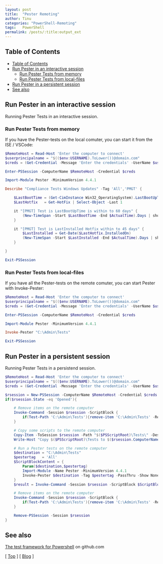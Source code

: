 ```yaml
---
layout: post
title:  "Pester Remoting"
author: Tinu
categories: "PowerShell-Remoting"
tags:   PowerShell
permalink: /posts/:title:output_ext
---
```


## Table of Contents

- [Table of Contents](#table-of-contents)
- [Run Pester in an interactive session](#run-pester-in-an-interactive-session)
  - [Run Pester Tests from memory](#run-pester-tests-from-memory)
  - [Run Pester Tests from local-files](#run-pester-tests-from-local-files)
- [Run Pester in a persistent session](#run-pester-in-a-persistent-session)
- [See also](#see-also)

## Run Pester in an interactive session

Running Pester Tests in an interactive session.

### Run Pester Tests from memory

If you have the Pester-tests on the local comuter, you can start it from the ISE / VSCode:

````powershell
$RemoteHost = Read-Host 'Enter the computer to connect'
$userprincipalname = "$(($env:USERNAME).ToLower())@domain.com"
$creds = (Get-Credential -Message 'Enter the credentials' -UserName $userprincipalname)

Enter-PSSession -ComputerName $RemoteHost -Credential $creds

Import-Module Pester -MinimumVersion 4.4.1

Describe "Compliance Tests Windows Updates" -Tag 'All','PMGT' {

    $LastBootTime = (Get-CimInstance Win32_OperatingSystem).LastBootUpTime
    $LastHotfix   = Get-HotFix | Select-Object -Last 1

    it "[PMGT] Test is LastBootUpTime is within to 60 days" {
        (New-TimeSpan -Start $LastBootTime -End $ActualTime).Days | should beLessThan 60
    }

    it "[PMGT] Test is LastInstalled Hotfix within to 45 days" {
        $LastInstalled = Get-Date($LastHotfix.InstalledOn)
        (New-TimeSpan -Start $LastInstalled -End $ActualTime).Days | should beLessThan 45
    }

}

Exit-PSSession
````

### Run Pester Tests from local-files

If you have all the Pester-tests on the remote comuter, you can start Pester with Invoke-Pester:

````powershell
$RemoteHost = Read-Host 'Enter the computer to connect'
$userprincipalname = "$(($env:USERNAME).ToLower())@domain.com"
$creds = (Get-Credential -Message 'Enter the credentials' -UserName $userprincipalname)

Enter-PSSession -ComputerName $RemoteHost -Credential $creds

Import-Module Pester -MinimumVersion 4.4.1

Invoke-Pester "C:\Admin\Tests"

Exit-PSSession
````

## Run Pester in a persistent session

Running Pester Tests in a persistend session.

````powershell
$RemoteHost = Read-Host 'Enter the computer to connect'
$userprincipalname = "$(($env:USERNAME).ToLower())@domain.com"
$creds = (Get-Credential -Message 'Enter the credentials' -UserName $userprincipalname)

$rsession = New-PSSession -ComputerName $RemoteHost -Credential $creds
if($rsession.State -eq 'Opened'){

    # Remove items on the remote computer
    Invoke-Command -Session $rsession -ScriptBlock {
        if(Test-Path 'C:\Admin\Tests'){remove-item 'C:\Admin\Tests' -Recurse -Force}
    }

    # Copy some scripts to the remote computer
    Copy-Item -ToSession $rsession -Path "$($PSScriptRoot)\Tests\" -Destination 'C:\Admin' -Force -Recurse
    Write-Host "Copy $($PSScriptRoot)\Tests to $($rsession.ComputerName) C:\Admin"

    # Run a Pester tests on the remote computer
    $destination = "C:\Admin\Tests"
    $pestertag   = 'All'
    $ScriptBlockContent = {
        Param($destination,$pestertag)
        Import-Module -Name Pester -MinimumVersion 4.4.1
        Invoke-Pester $destination -Tag $pestertag -PassThru -Show None
    }
    $result = Invoke-Command -Session $rsession -ScriptBlock $ScriptBlockContent -ArgumentList $destination, $pestertag

    # Remove items on the remote computer
    Invoke-Command -Session $rsession -ScriptBlock {
        if(Test-Path 'C:\Admin\Tests'){remove-item 'C:\Admin\Tests' -Recurse -Force}
    }

    Remove-PSSession -Session $rsession
}
````

## See also

[The test framework for Powershell](https://pester.dev/) on github.com

[ [Top](#table-of-contents) ] [ [Blog](../categories.html) ]
